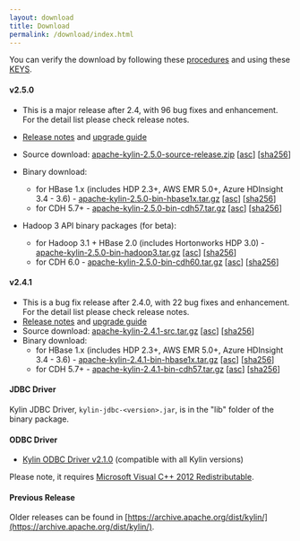 ```yaml
---
layout: download
title: Download
permalink: /download/index.html
---
```


You can verify the download by following these [procedures](https://www.apache.org/info/verification.html) and using these [KEYS](https://www.apache.org/dist/kylin/KEYS).

#### v2.5.0
- This is a major release after 2.4, with 96 bug fixes and enhancement. For the detail list please check release notes. 
- [Release notes](/docs/release_notes.html) and [upgrade guide](/docs/howto/howto_upgrade.html)
- Source download: [apache-kylin-2.5.0-source-release.zip](https://www.apache.org/dyn/closer.cgi/kylin/apache-kylin-2.5.0/apache-kylin-2.5.0-source-release.zip) \[[asc](https://www.apache.org/dist/kylin/apache-kylin-2.5.0/apache-kylin-2.5.0-source-release.zip.asc)\] \[[sha256](https://www.apache.org/dist/kylin/apache-kylin-2.5.0/apache-kylin-2.5.0-source-release.zip.sha256)\]
- Binary download:
  - for HBase 1.x (includes HDP 2.3+, AWS EMR 5.0+, Azure HDInsight 3.4 - 3.6) - [apache-kylin-2.5.0-bin-hbase1x.tar.gz](https://www.apache.org/dyn/closer.cgi/kylin/apache-kylin-2.5.0/apache-kylin-2.5.0-bin-hbase1x.tar.gz) \[[asc](https://www.apache.org/dist/kylin/apache-kylin-2.5.0/apache-kylin-2.5.0-bin-hbase1x.tar.gz.asc)\] \[[sha256](https://www.apache.org/dist/kylin/apache-kylin-2.5.0/apache-kylin-2.5.0-bin-hbase1x.tar.gz.sha256)\]
  - for CDH 5.7+ - [apache-kylin-2.5.0-bin-cdh57.tar.gz](https://www.apache.org/dyn/closer.cgi/kylin/apache-kylin-2.5.0/apache-kylin-2.5.0-bin-cdh57.tar.gz) \[[asc](https://www.apache.org/dist/kylin/apache-kylin-2.5.0/apache-kylin-2.5.0-bin-cdh57.tar.gz.asc)\] \[[sha256](https://www.apache.org/dist/kylin/apache-kylin-2.5.0/apache-kylin-2.5.0-bin-cdh57.tar.gz.sha256)\]

- Hadoop 3 API binary packages (for beta):
  - for Hadoop 3.1 + HBase 2.0 (includes Hortonworks HDP 3.0) - [apache-kylin-2.5.0-bin-hadoop3.tar.gz](https://dist.apache.org/repos/dist/dev/kylin/apache-kylin-2.5.0-rc2/apache-kylin-2.5.0-bin-hadoop3.tar.gz) \[[asc](https://dist.apache.org/repos/dist/dev/kylin/apache-kylin-2.5.0-rc2/apache-kylin-2.5.0-bin-hadoop3.tar.gz.asc)\] \[[sha256](https://dist.apache.org/repos/dist/dev/kylin/apache-kylin-2.5.0-rc2/apache-kylin-2.5.0-bin-hadoop3.tar.gz.sha256)\]
  - for CDH 6.0 - [apache-kylin-2.5.0-bin-cdh60.tar.gz](https://dist.apache.org/repos/dist/dev/kylin/apache-kylin-2.5.0-rc2/apache-kylin-2.5.0-bin-cdh60.tar.gz) \[[asc](https://dist.apache.org/repos/dist/dev/kylin/apache-kylin-2.5.0-rc2/apache-kylin-2.5.0-bin-cdh60.tar.gz.asc)\] \[[sha256](https://dist.apache.org/repos/dist/dev/kylin/apache-kylin-2.5.0-rc2/apache-kylin-2.5.0-bin-cdh60.tar.gz.sha256)\]

#### v2.4.1
- This is a bug fix release after 2.4.0, with 22 bug fixes and enhancement. For the detail list please check release notes. 
- [Release notes](/docs/release_notes.html) and [upgrade guide](/docs/howto/howto_upgrade.html)
- Source download: [apache-kylin-2.4.1-src.tar.gz](http://www.apache.org/dyn/closer.cgi/kylin/apache-kylin-2.4.1/apache-kylin-2.4.1-source-release.zip) \[[asc](https://www.apache.org/dist/kylin/apache-kylin-2.4.1/apache-kylin-2.4.1-source-release.zip.asc)\] \[[sha256](https://www.apache.org/dist/kylin/apache-kylin-2.4.1/apache-kylin-2.4.1-source-release.zip.sha256)\]
- Binary download:
  - for HBase 1.x (includes HDP 2.3+, AWS EMR 5.0+, Azure HDInsight 3.4 - 3.6) - [apache-kylin-2.4.1-bin-hbase1x.tar.gz](http://www.apache.org/dyn/closer.cgi/kylin/apache-kylin-2.4.1/apache-kylin-2.4.1-bin-hbase1x.tar.gz) \[[asc](https://www.apache.org/dist/kylin/apache-kylin-2.4.1/apache-kylin-2.4.1-bin-hbase1x.tar.gz.asc)\] \[[sha256](https://www.apache.org/dist/kylin/apache-kylin-2.4.1/apache-kylin-2.4.1-bin-hbase1x.tar.gz.sha256)\]
  - for CDH 5.7+ - [apache-kylin-2.4.1-bin-cdh57.tar.gz](http://www.apache.org/dyn/closer.cgi/kylin/apache-kylin-2.4.1/apache-kylin-2.4.1-bin-cdh57.tar.gz) \[[asc](https://www.apache.org/dist/kylin/apache-kylin-2.4.1/apache-kylin-2.4.1-bin-cdh57.tar.gz.asc)\] \[[sha256](https://www.apache.org/dist/kylin/apache-kylin-2.4.1/apache-kylin-2.4.1-bin-cdh57.tar.gz.sha256)\]


#### JDBC Driver

Kylin JDBC Driver, `kylin-jdbc-<version>.jar`, is in the "lib" folder of the binary package.

#### ODBC Driver

* [Kylin ODBC Driver v2.1.0](http://kylin.apache.org/download/KylinODBCDriver-2.1.0.zip) (compatible with all Kylin versions)

Please note, it requires [Microsoft Visual C++ 2012 Redistributable](http://www.microsoft.com/en-us/download/details.aspx?id=30679). 

#### Previous Release

Older releases can be found in [https://archive.apache.org/dist/kylin/](https://archive.apache.org/dist/kylin/).
